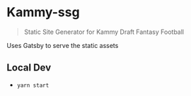# Kammy-ssg

 > Static Site Generator for Kammy Draft Fantasy Football

Uses Gatsby to serve the static assets

## Local Dev

 - `yarn start`
